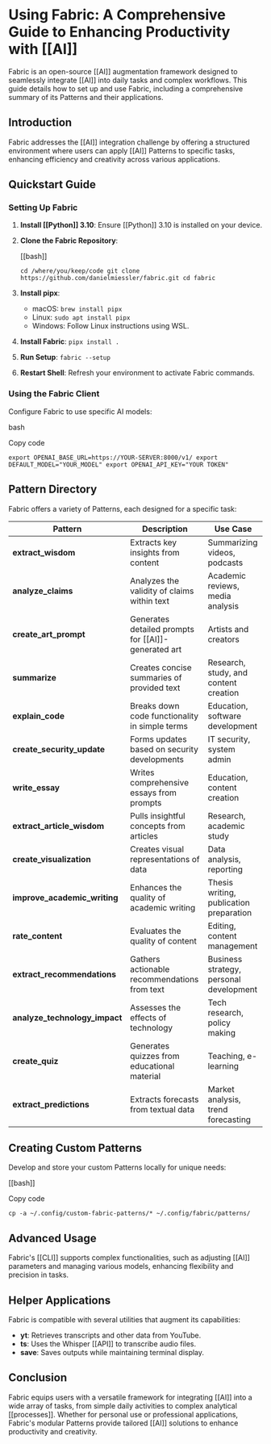 # Using Fabric: A Comprehensive Guide to Enhancing Productivity with [[AI]]

Fabric is an open-source [[AI]] augmentation framework designed to seamlessly integrate [[AI]] into daily tasks and complex workflows. This guide details how to set up and use Fabric, including a comprehensive summary of its Patterns and their applications.

## Introduction

Fabric addresses the [[AI]] integration challenge by offering a structured environment where users can apply [[AI]] Patterns to specific tasks, enhancing efficiency and creativity across various applications.

## Quickstart Guide

### Setting Up Fabric

1. **Install [[Python]] 3.10**: Ensure [[Python]] 3.10 is installed on your device.
2. **Clone the Fabric Repository**:
    
    [[bash]]
    
    `cd /where/you/keep/code git clone https://github.com/danielmiessler/fabric.git cd fabric`
    
3. **Install pipx**:
    - macOS: `brew install pipx`
    - Linux: `sudo apt install pipx`
    - Windows: Follow Linux instructions using WSL.
4. **Install Fabric**: `pipx install .`
5. **Run Setup**: `fabric --setup`
6. **Restart Shell**: Refresh your environment to activate Fabric commands.

### Using the Fabric Client

Configure Fabric to use specific AI models:

bash

Copy code

`export OPENAI_BASE_URL=https://YOUR-SERVER:8000/v1/ export DEFAULT_MODEL="YOUR_MODEL" export OPENAI_API_KEY="YOUR TOKEN"`

## Pattern Directory

Fabric offers a variety of Patterns, each designed for a specific task:

|Pattern|Description|Use Case|
|---|---|---|
|**extract_wisdom**|Extracts key insights from content|Summarizing videos, podcasts|
|**analyze_claims**|Analyzes the validity of claims within text|Academic reviews, media analysis|
|**create_art_prompt**|Generates detailed prompts for [[AI]]-generated art|Artists and creators|
|**summarize**|Creates concise summaries of provided text|Research, study, and content creation|
|**explain_code**|Breaks down code functionality in simple terms|Education, software development|
|**create_security_update**|Forms updates based on security developments|IT security, system admin|
|**write_essay**|Writes comprehensive essays from prompts|Education, content creation|
|**extract_article_wisdom**|Pulls insightful concepts from articles|Research, academic study|
|**create_visualization**|Creates visual representations of data|Data analysis, reporting|
|**improve_academic_writing**|Enhances the quality of academic writing|Thesis writing, publication preparation|
|**rate_content**|Evaluates the quality of content|Editing, content management|
|**extract_recommendations**|Gathers actionable recommendations from text|Business strategy, personal development|
|**analyze_technology_impact**|Assesses the effects of technology|Tech research, policy making|
|**create_quiz**|Generates quizzes from educational material|Teaching, e-learning|
|**extract_predictions**|Extracts forecasts from textual data|Market analysis, trend forecasting|

## Creating Custom Patterns

Develop and store your custom Patterns locally for unique needs:

[[bash]]

Copy code

`cp -a ~/.config/custom-fabric-patterns/* ~/.config/fabric/patterns/`

## Advanced Usage

Fabric's [[CLI]] supports complex functionalities, such as adjusting [[AI]] parameters and managing various models, enhancing flexibility and precision in tasks.

## Helper Applications

Fabric is compatible with several utilities that augment its capabilities:

- **yt**: Retrieves transcripts and other data from YouTube.
- **ts**: Uses the Whisper [[API]] to transcribe audio files.
- **save**: Saves outputs while maintaining terminal display.

## Conclusion

Fabric equips users with a versatile framework for integrating [[AI]] into a wide array of tasks, from simple daily activities to complex analytical [[processes]]. Whether for personal use or professional applications, Fabric's modular Patterns provide tailored [[AI]] solutions to enhance productivity and creativity.